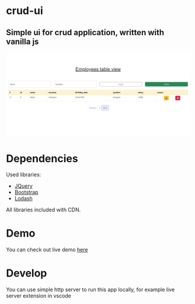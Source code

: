 # crud-ui

## Simple ui for crud application, written with vanilla js

![](./public/logo.png)

# Dependencies

Used libraries:
 - [JQuery](https://jquery.com/)
 - [Bootstrap](https://getbootstrap.com/)
 - [Lodash](https://lodash.com/)

All libraries included with CDN.

# Demo

You can check out live demo [here](https://crud.leins275.xyz)

# Develop

You can use simple http server to run this app locally, for example live server extension in vscode
